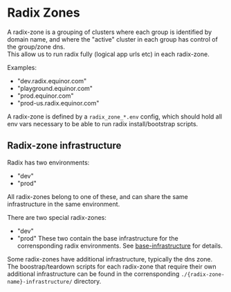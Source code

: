 # Radix Zones

A radix-zone is a grouping of clusters where each group is identified by domain name, and where the "active" cluster in each group has control of the group/zone dns.   
This allow us to run radix fully (logical app urls etc) in each radix-zone.

Examples:
- "dev.radix.equinor.com"
- "playground.equinor.com"
- "prod.equinor.com"
- "prod-us.radix.equinor.com"

A radix-zone is defined by a `radix_zone_*.env` config, which should hold all env vars necessary to be able to run radix install/bootstrap scripts.  


## Radix-zone infrastructure

Radix has two environments:
- "dev"
- "prod"

All radix-zones belong to one of these, and can share the same infrastructure in the same environment.  

There are two special radix-zones:
- "dev"
- "prod"
These two contain the base infrastructure for the corrensponding radix environments. See [base-infrastructure](./base-infrastructure/README.md) for details.

Some radix-zones have additional infrastructure, typically the dns zone.  
The boostrap/teardown scripts for each radix-zone that require their own additional infrastructure can be found in the corrensponding `./{radix-zone-name}-infrastructure/` directory.


